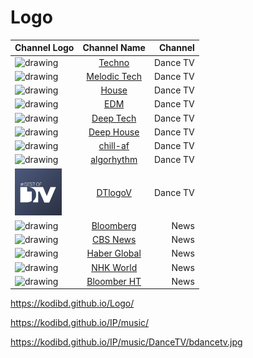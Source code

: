 
# Logo



| Channel Logo                                                  | Channel Name                          | Channel       |
| :---                                                          |    :----:                             |          ---: |
| <img src="techno.jpg" alt="drawing" width="75"/>              | [Techno](techno.jpg)                  | Dance TV      |
| <img src="melodic-tech.jpg" alt="drawing" width="75"/>        | [Melodic Tech](melodic-tech.jpg)      | Dance TV      |
| <img src="house.jpg" alt="drawing" width="75"/>               | [House](house.jpg)                    | Dance TV      |
| <img src="edm-mainstage.jpg" alt="drawing" width="75"/>       | [EDM](edm-mainstage.jpg)              | Dance TV      |
| <img src="deep-tech-minimal.jpg" alt="drawing" width="75"/>   | [Deep Tech](deep-tech-minimal.jpg)    | Dance TV      |
| <img src="deep-house.jpg" alt="drawing" width="75"/>          | [Deep House](deep-house.jpg)          | Dance TV      |
| <img src="chill-af.jpg" alt="drawing" width="75"/>            | [chill-af](chill-af.jpg)              | Dance TV      |
| <img src="algorhythm.jpg" alt="drawing" width="75"/>          | [algorhythm](algorhythm.jpg)          | Dance TV      |
| <img src="DanceTV/bdancetv.jpg" alt="drawing" width="75"/>    | [DTlogoV](DTlogo.jpg)                 | Dance TV      |
| <img src="bloomberg.jpg" alt="drawing" width="75"/>           | [Bloomberg](bloomberg.jpg)            | News          |
| <img src="CBS_News.png" alt="drawing" width="75"/>            | [CBS News](CBS_News.png)              | News          |
| <img src="HaberGlobal.jpg" alt="drawing" width="75"/>         | [Haber Global](HaberGlobal.jpg)       | News          |
| <img src="nhkw.png" alt="drawing" width="75"/>                | [NHK World](nhkw.png)                 | News          |
| <img src="bloomberght.png" alt="drawing" width="75"/>         | [Bloomber HT](bloomberght.png)        | News          |



https://kodibd.github.io/Logo/

https://kodibd.github.io/IP/music/

https://kodibd.github.io/IP/music/DanceTV/bdancetv.jpg
